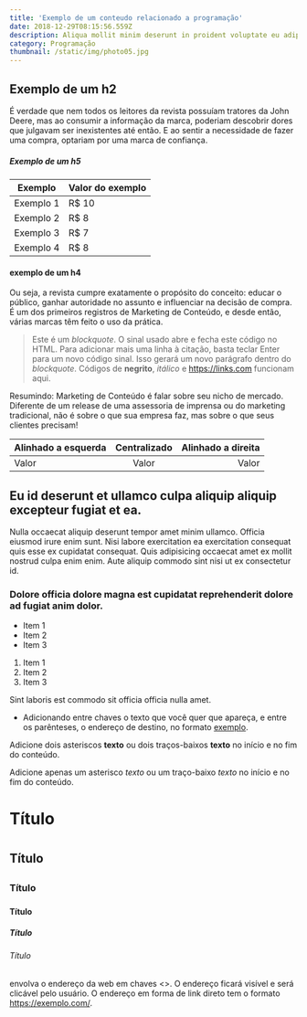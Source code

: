 ```yaml
---
title: 'Exemplo de um conteudo relacionado a programação'
date: 2018-12-29T08:15:56.559Z
description: Aliqua mollit minim deserunt in proident voluptate eu adipisicing incididunt nostrud.
category: Programação
thumbnail: /static/img/photo05.jpg
---
```


## Exemplo de um h2

É verdade que nem todos os leitores da revista possuíam tratores da John Deere, mas ao consumir a informação da marca, poderiam descobrir dores que julgavam ser inexistentes até então. E ao sentir a necessidade de fazer uma compra, optariam por uma marca de confiança.

##### Exemplo de um h5

| Exemplo   | Valor do exemplo |
| --------- | ---------------- |
| Exemplo 1 | R$ 10            |
| Exemplo 2 | R$ 8             |
| Exemplo 3 | R$ 7             |
| Exemplo 4 | R$ 8             |

#### exemplo de um h4

Ou seja, a revista cumpre exatamente o propósito do conceito: educar o público, ganhar autoridade no assunto e influenciar na decisão de compra. É um dos primeiros registros de Marketing de Conteúdo, e desde então, várias marcas têm feito o uso da prática.

> Este é um _blockquote_. O sinal usado abre e fecha este código no HTML.
> Para adicionar mais uma linha à citação, basta teclar Enter para um novo
> código sinal. Isso gerará um novo parágrafo dentro do _blockquote_.
> Códigos de **negrito**, _itálico_ e <https://links.com> funcionam aqui.

Resumindo: Marketing de Conteúdo é falar sobre seu nicho de mercado. Diferente de um release de uma assessoria de imprensa ou do marketing tradicional, não é sobre o que sua empresa faz, mas sobre o que seus clientes precisam!

| Alinhado a esquerda | Centralizado | Alinhado a direita |
| :------------------ | :----------: | -----------------: |
| Valor               |    Valor     |              Valor |

## Eu id deserunt et ullamco culpa aliquip aliquip excepteur fugiat et ea.

Nulla occaecat aliquip deserunt tempor amet minim ullamco. Officia eiusmod irure enim sunt. Nisi labore exercitation ea exercitation consequat quis esse ex cupidatat consequat. Quis adipisicing occaecat amet ex mollit nostrud culpa enim enim. Aute aliquip commodo sint nisi ut ex consectetur id.

### Dolore officia dolore magna est cupidatat reprehenderit dolore ad fugiat anim dolor.

- Item 1
- Item 2
- Item 3

1. Item 1
2. Item 2
3. Item 3

Sint laboris est commodo sit officia officia nulla amet.

- Adicionando entre chaves o texto que você quer que apareça, e entre os parênteses, o endereço de destino, no formato [exemplo](https://exemplo.com/).

Adicione dois asteriscos **texto** ou dois traços-baixos **texto** no início e no fim do conteúdo.

Adicione apenas um asterisco _texto_ ou um traço-baixo _texto_ no início e no fim do conteúdo.

# Título <h1>

## Título <h2>

### Título <h3>

#### Título <h4>

##### Título <h5>

###### Título <h6>

envolva o endereço da web em chaves <>. O endereço ficará visível e será clicável pelo usuário. O endereço em forma de link direto tem o formato <https://exemplo.com/>.
